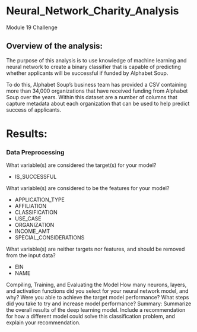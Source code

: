 # Neural_Network_Charity_Analysis
Module 19 Challenge
## Overview of the analysis:

The purpose of this analysis is to use knowledge of machine learning and neural network to create a binary classifier that is capable of predicting whether applicants will be successful if funded by Alphabet Soup.

To do this, Alphabet Soup’s business team has provided a CSV containing more than 34,000 organizations that have received funding from Alphabet Soup over the years.  Within this dataset are a number of columns that capture metadata about each organization that can be used to help predict success of applicants.

# Results:

### Data Preprocessing

What variable(s) are considered the target(s) for your model?

- IS_SUCCESSFUL

What variable(s) are considered to be the features for your model?
- APPLICATION_TYPE
- AFFILIATION
- CLASSIFICATION
- USE_CASE
- ORGANIZATION
- INCOME_AMT
- SPECIAL_CONSIDERATIONS

What variable(s) are neither targets nor features, and should be removed from the input data?
- EIN
- NAME

Compiling, Training, and Evaluating the Model
How many neurons, layers, and activation functions did you select for your neural network model, and why?
Were you able to achieve the target model performance?
What steps did you take to try and increase model performance?
Summary: Summarize the overall results of the deep learning model. Include a recommendation for how a different model could solve this classification problem, and explain your recommendation.
